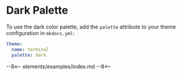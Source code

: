 # Dark Palette

To use the dark color palette, add the `palette` attribute to your theme configuration in `mkdocs.yml`:

```yaml
theme:
  name: terminal
  palette: dark
```

<link href="../../../css/palettes/dark.css" rel="stylesheet">

--8<--
elements/examples/index.md
--8<--
